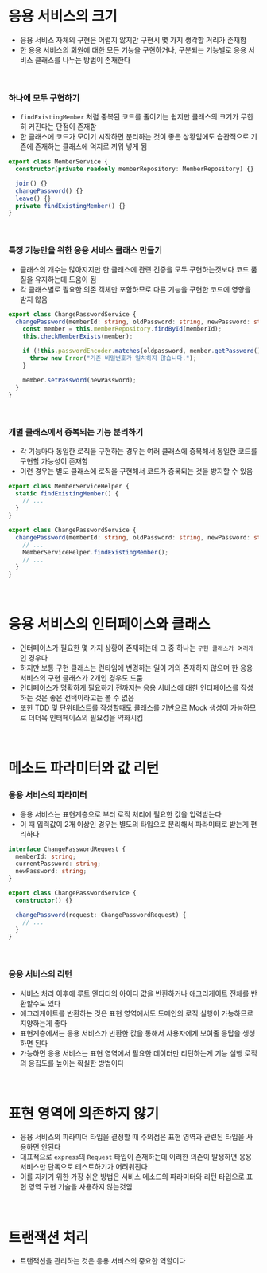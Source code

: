 # 응용 서비스의 크기

- 응용 서비스 자체의 구현은 어렵지 않지만 구현시 몇 가지 생각할 거리가 존재함
- 한 용용 서비스의 회원에 대한 모든 기능을 구현하거나, 구분되는 기능별로 응용 서비스 클래스를 나누는 방법이 존재한다

<br>

### 하나에 모두 구현하기

- `findExistingMember` 처럼 중복된 코드를 줄이기는 쉽지만 클래스의 크기가 무한히 커진다는 단점이 존재함
- 한 클래스에 코드가 모이기 시작하면 분리하는 것이 좋은 상황임에도 습관적으로 기존에 존재하는 클래스에 억지로 끼워 넣게 됨

```ts
export class MemberService {
  constructor(private readonly memberRepository: MemberRepository) {}

  join() {}
  changePassword() {}
  leave() {}
  private findExistingMember() {}
}
```

<br>

### 특정 기능만을 위한 응용 서비스 클래스 만들기

- 클래스의 개수는 많아지지만 한 클래스에 관련 긴증을 모두 구현하는것보다 코드 품질을 유지하는데 도움이 됨
- 각 클래스별로 필요한 의존 객체만 포함하므로 다른 기능을 구현한 코드에 영향을 받지 않음

```ts
export class ChangePasswordService {
  changePassword(memberId: string, oldPassword: string, newPassword: string) {
    const member = this.memberRepository.findById(memberId);
    this.checkMemberExists(member);

    if (!this.passwordEncoder.matches(oldpassword, member.getPassword())) {
      throw new Error("기존 비밀번호가 일치하지 않습니다.");
    }

    member.setPassword(newPassword);
  }
}
```

<br>

### 개별 클래스에서 중복되는 기능 분리하기

- 각 기능마다 동일한 로직을 구현하는 경우는 여러 클래스에 중복해서 동일한 코드를 구현할 가능성이 존재함
- 이런 경우는 별도 클래스에 로직을 구현해서 코드가 중복되는 것을 방지할 수 있음

```ts
export class MemberServiceHelper {
  static findExistingMember() {
    // ...
  }
}

export class ChangePasswordService {
  changePassword(memberId: string, oldPassword: string, newPassword: string) {
    // ...
    MemberServiceHelper.findExistingMember();
    // ...
  }
}
```

<br>

# 응용 서비스의 인터페이스와 클래스

- 인터페이스가 필요한 몇 가지 상황이 존재하는데 그 중 하나는 `구현 클래스가 여러개`인 경우다
- 하지만 보통 구현 클래스는 런타임에 변경하는 일이 거의 존재하지 않으며 한 응용 서비스의 구현 클래스가 2개인 경우도 드뭄
- 인터페이스가 명확하게 필요하기 전까지는 응용 서비스에 대한 인터페이스를 작성하는 것은 좋은 선택이라고는 볼 수 없음
- 또한 TDD 및 단위테스트를 작성할때도 클래스를 기반으로 Mock 생성이 가능하므로 더더욱 인터페이스의 필요성을 약화시킴

<br>

# 메소드 파라미터와 값 리턴

### 응용 서비스의 파라미터

- 응용 서비스는 표현계층으로 부터 로직 처리에 필요한 값을 입력받는다
- 이 때 입력값이 2개 이상인 경우는 별도의 타입으로 분리해서 파라미터로 받는게 편리하다

```ts
interface ChangePasswordRequest {
  memberId: string;
  currentPassword: string;
  newPassword: string;
}

export class ChangePasswordService {
  constructor() {}

  changePassword(request: ChangePasswordRequest) {
    // ...
  }
}
```

<br>

### 응용 서비스의 리턴

- 서비스 처리 이후에 루트 엔티티의 아이디 값을 반환하거나 애그리게이트 전체를 반환할수도 있다
- 애그리게이트를 반환하는 것은 표현 영역에서도 도메인의 로직 실행이 가능하므로 지양하는게 좋다
- 표현계층에서는 응용 서비스가 반환한 값을 통해서 사용자에게 보여줄 응답을 생성하면 된다
- 가능하면 응용 서비스는 표현 영역에서 필요한 데이터만 리턴하는게 기능 실행 로직의 응집도를 높이는 확실한 방법이다

<br>

# 표현 영역에 의존하지 않기

- 응용 서비스의 파라미더 타입을 결정할 때 주의점은 표현 영역과 관련된 타입을 사용하면 안된다
- 대표적으로 `express`의 `Request` 타입이 존재하는데 이러한 의존이 발생하면 응용 서비스만 단독으로 테스트하기가 어려워진다
- 이를 지키기 위한 가장 쉬운 방법은 서비스 메소드의 파라미터와 리턴 타입으로 표현 영역 구현 기술을 사용하지 않는것임

<br>

# 트랜잭션 처리

- 트랜잭션을 관리하는 것은 응용 서비스의 중요한 역할이다
